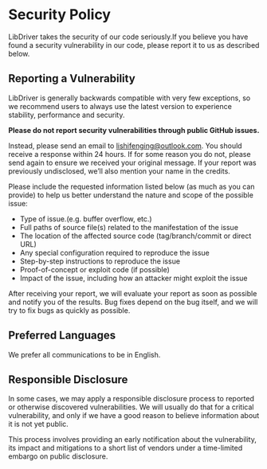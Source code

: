 # Security Policy

LibDriver takes the security of our code seriously.If you believe you have found a security vulnerability in our code, please report it to us as described below.

## Reporting a Vulnerability

LibDriver is generally backwards compatible with very few exceptions, so we recommend users to always use the latest version to experience stability, performance and security.

**Please do not report security vulnerabilities through public GitHub issues.**

Instead, please send an email to lishifenging@outlook.com. You should receive a response within 24 hours. If for some reason you do not, please send again to ensure we received your original message. If your report was previously undisclosed, we’ll also mention your name in the credits. 

Please include the requested information listed below (as much as you can provide) to help us better understand the nature and scope of the possible issue:

- Type of issue.(e.g. buffer overflow, etc.)
- Full paths of source file(s) related to the manifestation of the issue
- The location of the affected source code (tag/branch/commit or direct URL)
- Any special configuration required to reproduce the issue
- Step-by-step instructions to reproduce the issue
- Proof-of-concept or exploit code (if possible)
- Impact of the issue, including how an attacker might exploit the issue

After receiving your report, we will evaluate your report as soon as possible and notify you of the results. Bug fixes depend on the bug itself, and we will try to fix bugs as quickly as possible.

## Preferred Languages

We prefer all communications to be in English.

## Responsible Disclosure

In some cases, we may apply a responsible disclosure process to reported or otherwise discovered vulnerabilities. We will usually do that for a critical vulnerability, and only if we have a good reason to believe information about it is not yet public.

This process involves providing an early notification about the vulnerability, its impact and mitigations to a short list of vendors under a time-limited embargo on public disclosure.